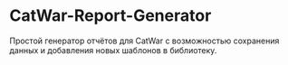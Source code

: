 # CatWar-Report-Generator
Простой генератор отчётов для CatWar с возможностью сохранения данных и добавления новых шаблонов в библиотеку.
